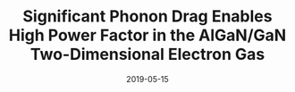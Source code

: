 ---
title: "Significant Phonon Drag Enables High Power Factor in the AlGaN/GaN Two-Dimensional Electron Gas"
collection: publications
permalink: /publication/2019-05-15-Thermo_1
date: 2019-05-15
venue: 'ACS Nano Letters'
paperurl: 'https://doi.org/10.1021/acs.nanolett.9b00901'
citation: 'Yalamarthy, A.S., Muñoz Rojo, M., Bruefach, A., Boone, D. Dowling, K.M., Satterthwaite, P.F., Goldhaber-Gordon, D., Pop, E. and Senesky, D.G., “Significant Phonon Drag Enables High Power Factor in the AlGaN/GaN Two-Dimensional Electron Gas”, Nano letters. 2019.'
link: 'https://doi.org/10.1021/acs.nanolett.9b00901'

---